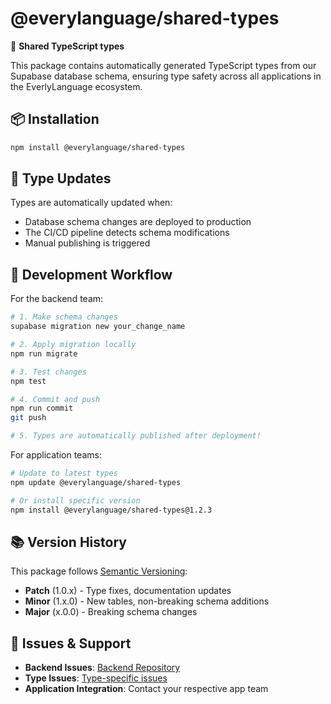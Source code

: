 # @everylanguage/shared-types

🎯 **Shared TypeScript types**

This package contains automatically generated TypeScript types from our Supabase database schema, ensuring type safety across all applications in the EverlyLanguage ecosystem.

## 📦 Installation

```bash
npm install @everylanguage/shared-types
```

## 🔄 Type Updates

Types are automatically updated when:

- Database schema changes are deployed to production
- The CI/CD pipeline detects schema modifications
- Manual publishing is triggered

## 🔧 Development Workflow

For the backend team:

```bash
# 1. Make schema changes
supabase migration new your_change_name

# 2. Apply migration locally
npm run migrate

# 3. Test changes
npm test

# 4. Commit and push
npm run commit
git push

# 5. Types are automatically published after deployment!
```

For application teams:

```bash
# Update to latest types
npm update @everylanguage/shared-types

# Or install specific version
npm install @everylanguage/shared-types@1.2.3
```

## 📚 Version History

This package follows [Semantic Versioning](https://semver.org/):

- **Patch** (1.0.x) - Type fixes, documentation updates
- **Minor** (1.x.0) - New tables, non-breaking schema additions
- **Major** (x.0.0) - Breaking schema changes

## 🐛 Issues & Support

- **Backend Issues**: [Backend Repository](https://github.com/every-language/el-backend/issues)
- **Type Issues**: [Type-specific issues](https://github.com/every-language/el-backend/issues?q=label%3Atypes)
- **Application Integration**: Contact your respective app team
